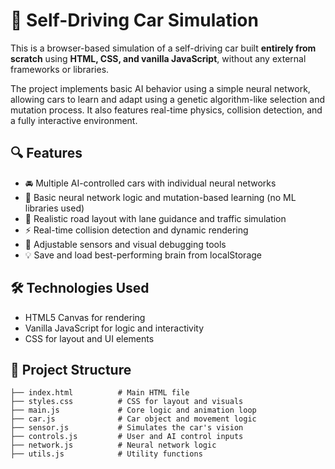 # 🚗 Self-Driving Car Simulation

This is a browser-based simulation of a self-driving car built **entirely from scratch** using **HTML, CSS, and vanilla JavaScript**, without any external frameworks or libraries.

The project implements basic AI behavior using a simple neural network, allowing cars to learn and adapt using a genetic algorithm-like selection and mutation process. It also features real-time physics, collision detection, and a fully interactive environment.

## 🔍 Features

- 🚘 Multiple AI-controlled cars with individual neural networks
- 🧠 Basic neural network logic and mutation-based learning (no ML libraries used)
- 🚧 Realistic road layout with lane guidance and traffic simulation
- ⚡ Real-time collision detection and dynamic rendering
- 🧪 Adjustable sensors and visual debugging tools
- 💡 Save and load best-performing brain from localStorage

## 🛠️ Technologies Used

- HTML5 Canvas for rendering
- Vanilla JavaScript for logic and interactivity
- CSS for layout and UI elements

## 📁 Project Structure

```plaintext
├── index.html          # Main HTML file
├── styles.css          # CSS for layout and visuals
├── main.js             # Core logic and animation loop
├── car.js              # Car object and movement logic
├── sensor.js           # Simulates the car's vision
├── controls.js         # User and AI control inputs
├── network.js          # Neural network logic
├── utils.js            # Utility functions
